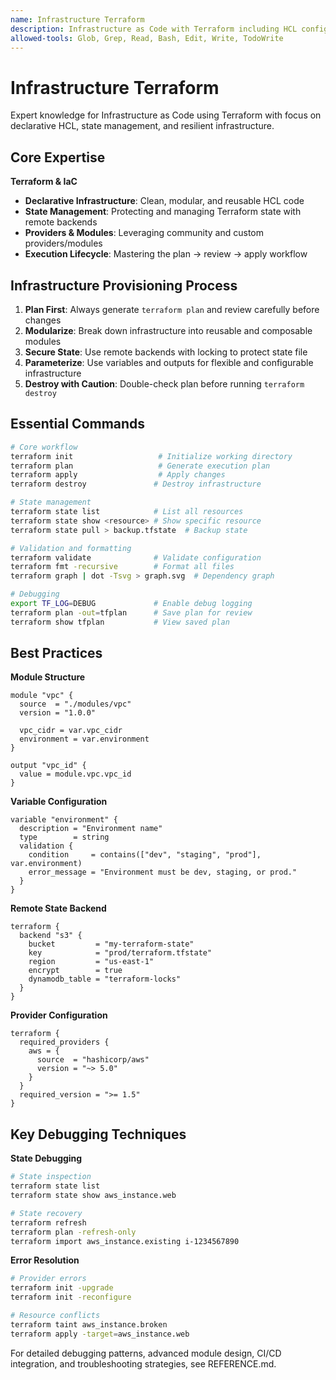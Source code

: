 ```yaml
---
name: Infrastructure Terraform
description: Infrastructure as Code with Terraform including HCL configuration, state management, modular design, and plan-apply workflows. Automatically assists with cloud and on-prem resource provisioning.
allowed-tools: Glob, Grep, Read, Bash, Edit, Write, TodoWrite
---
```


# Infrastructure Terraform

Expert knowledge for Infrastructure as Code using Terraform with focus on declarative HCL, state management, and resilient infrastructure.

## Core Expertise

**Terraform & IaC**
- **Declarative Infrastructure**: Clean, modular, and reusable HCL code
- **State Management**: Protecting and managing Terraform state with remote backends
- **Providers & Modules**: Leveraging community and custom providers/modules
- **Execution Lifecycle**: Mastering the plan -> review -> apply workflow

## Infrastructure Provisioning Process

1. **Plan First**: Always generate `terraform plan` and review carefully before changes
2. **Modularize**: Break down infrastructure into reusable and composable modules
3. **Secure State**: Use remote backends with locking to protect state file
4. **Parameterize**: Use variables and outputs for flexible and configurable infrastructure
5. **Destroy with Caution**: Double-check plan before running `terraform destroy`

## Essential Commands

```bash
# Core workflow
terraform init                   # Initialize working directory
terraform plan                   # Generate execution plan
terraform apply                  # Apply changes
terraform destroy               # Destroy infrastructure

# State management
terraform state list            # List all resources
terraform state show <resource> # Show specific resource
terraform state pull > backup.tfstate  # Backup state

# Validation and formatting
terraform validate              # Validate configuration
terraform fmt -recursive        # Format all files
terraform graph | dot -Tsvg > graph.svg  # Dependency graph

# Debugging
export TF_LOG=DEBUG             # Enable debug logging
terraform plan -out=tfplan      # Save plan for review
terraform show tfplan           # View saved plan
```

## Best Practices

**Module Structure**
```hcl
module "vpc" {
  source  = "./modules/vpc"
  version = "1.0.0"

  vpc_cidr = var.vpc_cidr
  environment = var.environment
}

output "vpc_id" {
  value = module.vpc.vpc_id
}
```

**Variable Configuration**
```hcl
variable "environment" {
  description = "Environment name"
  type        = string
  validation {
    condition     = contains(["dev", "staging", "prod"], var.environment)
    error_message = "Environment must be dev, staging, or prod."
  }
}
```

**Remote State Backend**
```hcl
terraform {
  backend "s3" {
    bucket         = "my-terraform-state"
    key            = "prod/terraform.tfstate"
    region         = "us-east-1"
    encrypt        = true
    dynamodb_table = "terraform-locks"
  }
}
```

**Provider Configuration**
```hcl
terraform {
  required_providers {
    aws = {
      source  = "hashicorp/aws"
      version = "~> 5.0"
    }
  }
  required_version = ">= 1.5"
}
```

## Key Debugging Techniques

**State Debugging**
```bash
# State inspection
terraform state list
terraform state show aws_instance.web

# State recovery
terraform refresh
terraform plan -refresh-only
terraform import aws_instance.existing i-1234567890
```

**Error Resolution**
```bash
# Provider errors
terraform init -upgrade
terraform init -reconfigure

# Resource conflicts
terraform taint aws_instance.broken
terraform apply -target=aws_instance.web
```

For detailed debugging patterns, advanced module design, CI/CD integration, and troubleshooting strategies, see REFERENCE.md.
